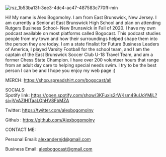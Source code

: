 ![rsz_1b53ba13f-3ee3-4dc4-ac47-487583c770ff-min](https://user-images.githubusercontent.com/66669165/84355276-518c2200-ab90-11ea-8a8d-bdef6096c77b.jpg)

Hi! My name is Alex Bogomolny. 
I am from East Brunswick, New Jersey.
I am currently a Senior at East Brunswick High School and plan on attending Rutgers Business School- New Brunswick in Fall of 2020.
I have my own podcast available on most platforms called Bogocast.
This podcast studies people from my town and how their surroundings helped shape them into the person they are today.
I am a state finalist for Future Business Leaders of America, I played Varsity Football for the school team, and I am the captain of the East Brunswick Soccer Club U-18 Travel Team, and am a former Chess State Champion. 
I have over 200 volunteer hours that range from an adult day care to helping special needs swim.
I try to be the best person I can be and I hope you enjoy my web page :)
  
  
MERCH: 
https://shop.spreadshirt.com/bogocast/all

SOCIALS:  
Spotify link: 
https://open.spotify.com/show/3KFuxis2rWKsm49uUoYMjL?si=jVvAZIHlTaaLOhHV8FbMZA

Twitter: 
https://twitter.com/alexbogomolny

Github :
https://github.com/Alexbogomolny

CONTACT ME:

Personal Email: 
alexandernjd@gmail.com

Business Email: 
alexbogocast@gmail.com

